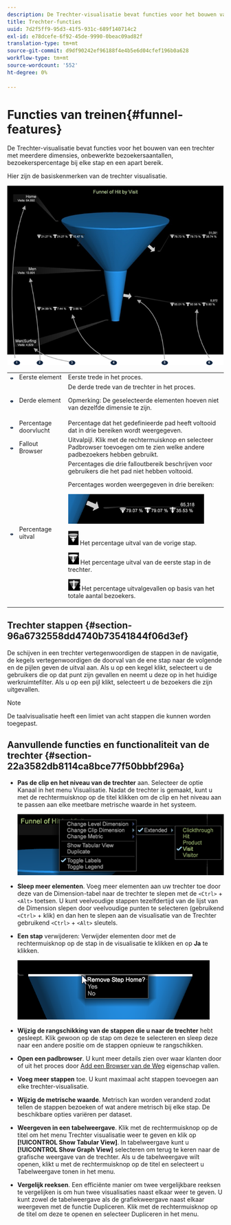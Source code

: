 ```yaml
---
description: De Trechter-visualisatie bevat functies voor het bouwen van een trechter met meerdere dimensies, onbewerkte bezoekersaantallen, bezoekerspercentage bij elke stap en een apart bereik.
title: Trechter-functies
uuid: 7d2f5ff9-95d3-41f5-931c-689f140714c2
exl-id: e78dcefe-6f92-45de-9990-0beac09ad82f
translation-type: tm+mt
source-git-commit: d9df90242ef96188f4e4b5e6d04cfef196b0a628
workflow-type: tm+mt
source-wordcount: '552'
ht-degree: 0%

---
```


# Functies van treinen{#funnel-features}

De Trechter-visualisatie bevat functies voor het bouwen van een trechter met meerdere dimensies, onbewerkte bezoekersaantallen, bezoekerspercentage bij elke stap en een apart bereik.

Hier zijn de basiskenmerken van de trechter visualisatie.

![](assets/funnel_visualization_capture.png)

<table id="table_49A08740CEE74D64B6F9C37CD91F1AE5"> 
 <tbody> 
  <tr> 
   <td colname="col01"> <img id="image_0C1701833FE049708CE38ADEB5EC7EEF" src="assets/funnel_visualization_capture_1.png" /> </td> 
   <td colname="col1"> Eerste element </td> 
   <td colname="col2"> Eerste trede in het proces. </td> 
  </tr> 
  <tr> 
   <td colname="col01"> <img id="image_EF8AF94D833B4A249959B76F8FAF2318" src="assets/funnel_visualization_capture_2.png" /> </td> 
   <td colname="col1"> Derde element </td> 
   <td colname="col2">De derde trede van de trechter in het proces. <p><p>Opmerking:  De geselecteerde elementen hoeven niet van dezelfde dimensie te zijn. </p></p></td> 
  </tr> 
  <tr> 
   <td colname="col01"> <img id="image_F3C5130B52234FAC9DEB50279F94FF90" src="assets/funnel_visualization_capture_3.png" /> </td> 
   <td colname="col1"> Percentage doorvlucht </td> 
   <td colname="col2"> Percentage dat het gedefinieerde pad heeft voltooid dat in drie bereiken wordt weergegeven. </td> 
  </tr> 
  <tr> 
   <td colname="col01"> <img id="image_3F030396CEB14528980F5B965113BD36" src="assets/funnel_visualization_capture_4.png" /> </td> 
   <td colname="col1"> Fallout Browser </td> 
   <td colname="col2">Uitvalpijl. Klik met de rechtermuisknop en selecteer <span class="uicontrol"> Padbrowser toevoegen</span> om te zien welke andere padbezoekers hebben gebruikt. </td> 
  </tr> 
  <tr> 
   <td colname="col01"> <img id="image_0DA7567BDBDF4BEF9CA840D2F88A414E" src="assets/funnel_visualization_capture_5.png" /> </td> 
   <td colname="col1"> Percentage uitval </td> 
   <td colname="col2">Percentages die drie falloutbereik beschrijven voor gebruikers die het pad niet hebben voltooid. <p>Percentages worden weergegeven in drie bereiken: </p><p><img id="image_B85C46DDF12C41D5BF213D5F9DC04967" placement="break" src="assets/funnel_path_browser_5.png" /></p><p><img id="image_BC37007D7B4B425C8F87905CE68F0114" src="assets/funnel_path_browser_6.png" /> Het percentage uitval van de vorige stap. </p><p><img id="image_B10866B083424360AFF1B19E836A94CF" src="assets/funnel_path_browser_7.png" /> Het percentage uitval van de eerste stap in de trechter. </p><p><img id="image_19B9AE916B584E18A82F5D5E10674414" src="assets/funnel_path_browser_8.png" /> Het percentage uitvalgevallen op basis van het totale aantal bezoekers. </p></td> 
  </tr> 
 </tbody> 
</table>

## Trechter stappen {#section-96a6732558dd4740b73541844f06d3ef}

De schijven in een trechter vertegenwoordigen de stappen in de navigatie, de kegels vertegenwoordigen de doorval van de ene stap naar de volgende en de pijlen geven de uitval aan. Als u op een kegel klikt, selecteert u de gebruikers die op dat punt zijn gevallen en neemt u deze op in het huidige werkruimtefilter. Als u op een pijl klikt, selecteert u de bezoekers die zijn uitgevallen.

>[!NOTE]
>
>De taalvisualisatie heeft een limiet van acht stappen die kunnen worden toegepast.

## Aanvullende functies en functionaliteit van de trechter {#section-22a3582db8114ca8bce77f50bbbf296a}

* **Pas de clip en het niveau van de trechter** aan. Selecteer de optie Kanaal in het menu Visualisatie. Nadat de trechter is gemaakt, kunt u met de rechtermuisknop op de titel klikken om de clip en het niveau aan te passen aan elke meetbare metrische waarde in het systeem.

   ![](assets/funnel_path_browser_9.png)

* **Sleep meer elementen**. Voeg meer elementen aan uw trechter toe door deze van de Dimension-tabel naar de trechter te slepen met de `<Ctrl>` + `<Alt>` toetsen. U kunt veelvoudige stappen tezelfdertijd van de lijst van de Dimension slepen door veelvoudige punten te selecteren (gebruikend `<Ctrl>` + klik) en dan hen te slepen aan de visualisatie van de Trechter gebruikend `<Ctrl>` + `<Alt>` sleutels.
* **Een stap** verwijderen: Verwijder elementen door met de rechtermuisknop op de stap in de visualisatie te klikken en op  **Ja** te klikken.

   ![](assets/funnel_path_browser_4.png)

* **Wijzig de rangschikking van de stappen die u naar de trechter** hebt gesleept. Klik gewoon op de stap om deze te selecteren en sleep deze naar een andere positie om de stappen opnieuw te rangschikken.
* **Open een padbrowser**. U kunt meer details zien over waar klanten door of uit het proces door [Add een Browser van de Weg](../../../../home/c-get-started/c-analysis-vis/c-funnel-visualization/c-path-browser-funnel.md#concept-b0cedf7a28ae422696ded1258c9a4119) eigenschap vallen.

* **Voeg meer stappen** toe. U kunt maximaal acht stappen toevoegen aan elke trechter-visualisatie.
* **Wijzig de metrische waarde**. Metrisch kan worden veranderd zodat tellen de stappen bezoeken of wat andere metrisch bij elke stap. De beschikbare opties variëren per dataset.
* **Weergeven in een tabelweergave**. Klik met de rechtermuisknop op de titel om het menu Trechter visualisatie weer te geven en klik op **[!UICONTROL Show Tabular View]**. In tabelweergave kunt u **[!UICONTROL Show Graph View]** selecteren om terug te keren naar de grafische weergave van de trechter. Als u de tabelweergave wilt openen, klikt u met de rechtermuisknop op de titel en selecteert u Tabelweergave tonen in het menu.

* **Vergelijk reeksen**. Een efficiënte manier om twee vergelijkbare reeksen te vergelijken is om hun twee visualisaties naast elkaar weer te geven. U kunt zowel de tabelweergave als de grafiekweergave naast elkaar weergeven met de functie Dupliceren. Klik met de rechtermuisknop op de titel om deze te openen en selecteer Dupliceren in het menu.
